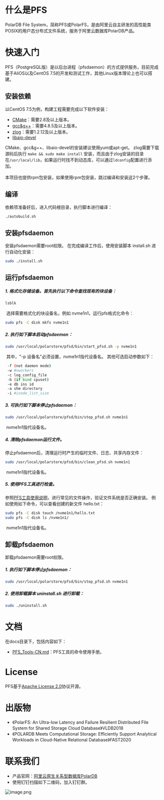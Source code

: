 # 什么是PFS
PolarDB File System，简称PFS或PolarFS，是由阿里云自主研发的高性能类POSIX的用户态分布式文件系统，服务于阿里云数据库PolarDB产品。
# 快速入门
PFS（PostgreSQL版）是以后台进程（pfsdaemon）的方式提供服务，目前完成基于AliOS以及CentOS 7.5的开发和测试工作，其他Linux版本理论上也可以搭建。
​

## 安装依赖
以CentOS 7.5为例，构建工程需要完成以下软件安装：

- [CMake](https://cmake.org/)：需要2.8及以上版本。
- [gcc&g++](http://www.gnu.org/software/gcc/)：需要4.8.5及以上版本。
- [zlog](https://github.com/HardySimpson/zlog/releases)：需要1.2.12及以上版本。​
- [libaio-devel](https://pagure.io/libaio)​

CMake、gcc&g++、libai​o-devel的安装建议使用yum或apt-get。
zlog需要下载源码后执行 `make && sudo make install` 安装，而且由于zlog安装的目录在`/usr/local/lib`，如果运行时找不到动态库，可以通过`ldconfig`配置进行添加。<br><br>
​本项目也提供rpm包安装，如果使用rpm包安装，跳过编译和安装这2个步骤。

## 编译
依赖项准备好后，进入代码根目录，执行脚本进行编译：
```bash
./autobuild.sh
```
## 安装pfsdaemon
安装pfsdaemon需要root权限。
在完成编译工作后，使用安装脚本 install.sh 进行自动化安装：
```bash
sudo ./install.sh
```



## 运行pfsdaemon

##### 1. 格式化存储设备。首先执行以下命令查找现有的块设备：
```bash
lsblk
```
​		选择需要格式化的块设备名，例如 nvme1n1，运行pfs格式化命令：
```bash
sudo pfs -C disk mkfs nvme1n1
```

##### 2. 执行如下脚本启动pfsdaemon：
```bash
sudo /usr/local/polarstore/pfsd/bin/start_pfsd.sh -p nvme1n1
```
​		其中，"-p 设备名"必须设置，nvme1n1指代设备名。
​		其他可选启动参数如下：

```bash
 -f (not daemon mode)
 -w #nworkers
 -c log_config_file
 -b (if bind cpuset)
 -e db ins id
 -a shm directory
 -i #inode_list_size
```

##### 3. 可执行如下脚本停止pfsdaemon：
```bash
sudo /usr/local/polarstore/pfsd/bin/stop_pfsd.sh nvme1n1
```
​		nvme1n1指代设备名。

##### 4. 清除pfsdaemon运行文件。

   停止pfsdaemon后，清理运行时产生的临时文件、日志、共享内存文件：

```bash
sudo /usr/local/polarstore/pfsd/bin/clean_pfsd.sh nvme1n1
```
​		nvme1n1指代设备名。

##### 5. 使用PFS工具进行检查。

   参照[PFS工具使用说明](PFS_Tools-CN.md)，进行常见的文件操作，验证文件系统是否正确安装。
   例如使用如下命令，可以查看创建的新文件 hello.txt：

```bash
sudo pfs -C disk touch /nvme1n1/hello.txt
sudo pfs -C disk ls /nvme1n1/
```
​		nvme1n1指代设备名。


## 卸载pfsdaemon
卸载pfsdaemon需要root权限。

##### 1. 执行如下脚本停止pfsdaemon：
```bash
sudo /usr/local/polarstore/pfsd/bin/stop_pfsd.sh nvme1n1
```

##### 2. 使用卸载脚本 uninstall.sh 进行卸载：
```bash
sudo ./uninstall.sh
```


# 文档
在docs目录下，包括内容如下：

- [PFS_Tools-CN.md](docs/PFS_Tools-CN.md)：PFS工具的命令使用手册。

# License
PFS基于[Apache License 2.0](https://www.apache.org/licenses/LICENSE-2.0)协议开源。

# 出版物

- 《PolarFS: An Ultra-low Latency and Failure Resilient Distributed File System for Shared Storage Cloud Database》VLDB2018
- 《POLARDB Meets Computational Storage: Efficiently Support Analytical Workloads in Cloud-Native Relational Database》FAST2020



# 联系我们

- 产品官网：[阿里云原生关系型数据库PolarDB](https://help.aliyun.com/product/172538.html)
- 使用钉钉扫描如下二维码，加入钉钉群。

![image.png](https://raw.githubusercontent.com/alibaba/PolarDB-for-PostgreSQL/main/doc/PolarDB-EN/pic/polardb_group.png)
